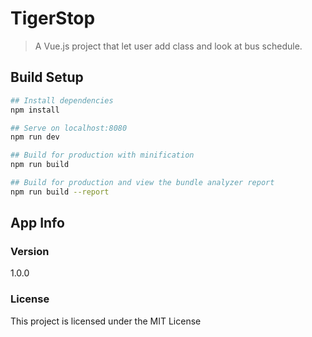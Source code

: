 # TigerStop

> A Vue.js project that let user add class and look at bus schedule.

## Build Setup

``` bash
## Install dependencies
npm install

## Serve on localhost:8080
npm run dev

## Build for production with minification
npm run build

## Build for production and view the bundle analyzer report
npm run build --report
```

## App Info


### Version

1.0.0

### License

This project is licensed under the MIT License